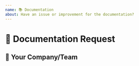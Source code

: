 ```yaml
---
name: 📚 Documentation
about: Have an issue or improvement for the documentation?
---
```


<!---
Thanks for filing an issue 😄! Before you submit, please read the following:

Search open/closed issues before submitting since someone might have asked the same thing before!
-->

# 🙋 Documentation Request

<!--- Provide a general summary of the documentation request here -->

## 🧢 Your Company/Team

<!--- Which product team is requesting this change? (i.e. Adobe/Photoshop) -->